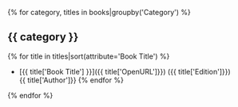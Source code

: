 {% for category, titles in books|groupby('Category') %}
## {{ category }}

{% for title in titles|sort(attribute='Book Title') %}
- [{{ title['Book Title'] }}]({{ title['OpenURL']}}) ({{ title['Edition']}})  
  {{ title['Author']}}
{% endfor %}

{% endfor %}
